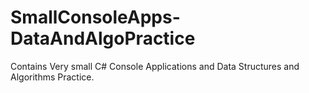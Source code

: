 # SmallConsoleApps-DataAndAlgoPractice
Contains Very small C# Console Applications and Data Structures and Algorithms Practice.
